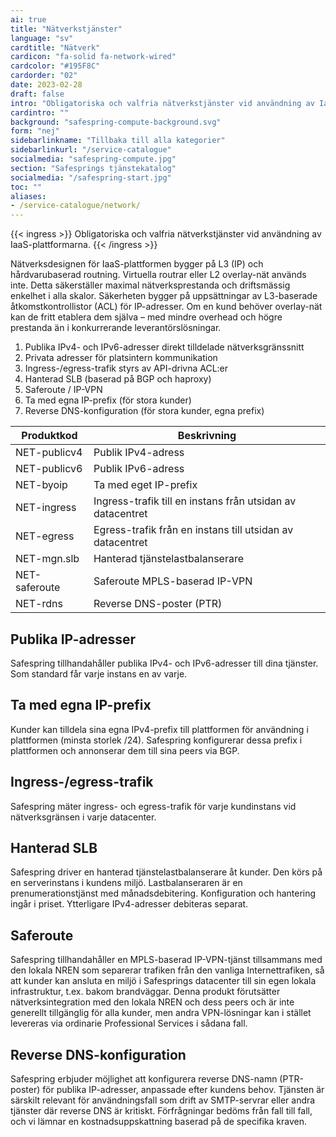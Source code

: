 ```yaml
---
ai: true
title: "Nätverkstjänster"
language: "sv"
cardtitle: "Nätverk"
cardicon: "fa-solid fa-network-wired"
cardcolor: "#195F8C"
cardorder: "02"
date: 2023-02-28
draft: false
intro: "Obligatoriska och valfria nätverkstjänster vid användning av IaaS-plattformar."
cardintro: ""
background: "safespring-compute-background.svg"
form: "nej"
sidebarlinkname: "Tillbaka till alla kategorier"
sidebarlinkurl: "/service-catalogue"
socialmedia: "safespring-compute.jpg"
section: "Safesprings tjänstekatalog"
socialmedia: "/safespring-start.jpg"
toc: ""
aliases:
- /service-catalogue/network/
---
```

{{< ingress >}}
Obligatoriska och valfria nätverkstjänster vid användning av IaaS-plattformarna.
{{< /ingress >}}

Nätverksdesignen för IaaS-plattformen bygger på L3 (IP) och hårdvarubaserad routning. Virtuella routrar eller L2 overlay-nät används inte. Detta säkerställer maximal nätverksprestanda och driftsmässig enkelhet i alla skalor. Säkerheten bygger på uppsättningar av L3-baserade åtkomstkontrollistor (ACL) för IP-adresser. Om en kund behöver overlay-nät kan de fritt etablera dem själva – med mindre overhead och högre prestanda än i konkurrerande leverantörslösningar.

1. Publika IPv4- och IPv6-adresser direkt tilldelade nätverksgränssnitt
1. Privata adresser för platsintern kommunikation
1. Ingress-/egress-trafik styrs av API-drivna ACL:er
1. Hanterad SLB (baserad på BGP och haproxy)
1. Saferoute / IP-VPN
1. Ta med egna IP-prefix (för stora kunder)
1. Reverse DNS-konfiguration (för stora kunder, egna prefix)

<table class="width100">
  <thead>
    <tr>
      <th>Produktkod</th>
      <th>Beskrivning</th>
    </tr>
  </thead>
  <tbody>
    <tr>
      <td>NET-publicv4</td>
      <td>Publik IPv4-adress</td>
    </tr>
    <tr>
      <td>NET-publicv6</td>
      <td>Publik IPv6-adress</td>
    </tr>
    <tr>
      <td>NET-byoip</td>
      <td>Ta med eget IP-prefix</td>
    </tr>
    <tr>
      <td>NET-ingress</td>
      <td>Ingress-trafik till en instans från utsidan av datacentret</td>
    </tr>
    <tr>
      <td>NET-egress</td>
      <td>Egress-trafik från en instans till utsidan av datacentret</td>
    </tr>
    <tr>
      <td>NET-mgn.slb</td>
      <td>Hanterad tjänstelastbalanserare</td>
    </tr>
    <tr>
      <td>NET-saferoute</td>
      <td>Saferoute MPLS-baserad IP-VPN</td>
    </tr>
    <tr>
      <td>NET-rdns</td>
      <td>Reverse DNS-poster (PTR)</td>
    </tr>
  </tbody>
</table>

## Publika IP-adresser

Safespring tillhandahåller publika IPv4- och IPv6-adresser till dina tjänster. Som standard får varje instans en av varje.

## Ta med egna IP-prefix

Kunder kan tilldela sina egna IPv4-prefix till plattformen för användning i plattformen (minsta storlek /24). Safespring konfigurerar dessa prefix i plattformen och annonserar dem till sina peers via BGP.

## Ingress-/egress-trafik

Safespring mäter ingress- och egress-trafik för varje kundinstans vid nätverksgränsen i varje datacenter.

## Hanterad SLB

Safespring driver en hanterad tjänstelastbalanserare åt kunder. Den körs på en serverinstans i kundens miljö. Lastbalanseraren är en prenumerationstjänst med månadsdebitering. Konfiguration och hantering ingår i priset. Ytterligare IPv4-adresser debiteras separat.

## Saferoute

Safespring tillhandahåller en MPLS-baserad IP-VPN-tjänst tillsammans med den lokala NREN som separerar trafiken från den vanliga Internettrafiken, så att kunder kan ansluta en miljö i Safesprings datacenter till sin egen lokala infrastruktur, t.ex. bakom brandväggar. Denna produkt förutsätter nätverksintegration med den lokala NREN och dess peers och är inte generellt tillgänglig för alla kunder, men andra VPN-lösningar kan i stället levereras via ordinarie Professional Services i sådana fall.

## Reverse DNS-konfiguration

Safespring erbjuder möjlighet att konfigurera reverse DNS-namn (PTR-poster) för publika IP-adresser, anpassade efter kundens behov. Tjänsten är särskilt relevant för användningsfall som drift av SMTP-servrar eller andra tjänster där reverse DNS är kritiskt. Förfrågningar bedöms från fall till fall, och vi lämnar en kostnadsuppskattning baserad på de specifika kraven.